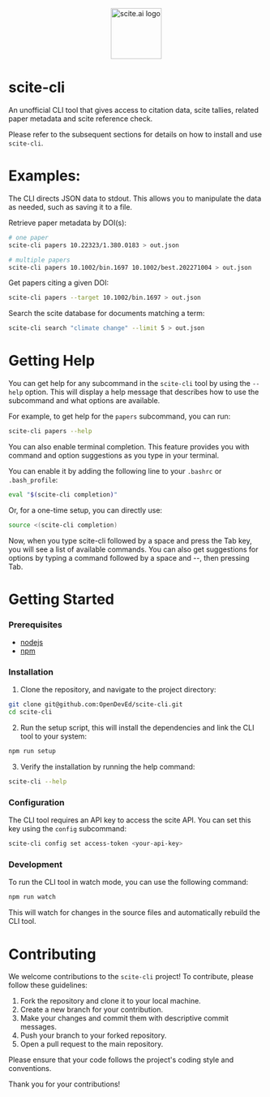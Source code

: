 <p align="center">
  <img title="scite.ai logo" src="https://github.com/OpenDevEd/scite-cli/assets/41545690/4de7595a-8456-463f-919d-6edca3867e0b" height="100px">
</p>

# scite-cli

An unofficial CLI tool that gives access to citation data, scite tallies, related paper metadata and scite reference check.

Please refer to the subsequent sections for details on how to install and use `scite-cli`.

# Examples:

The CLI directs JSON data to stdout. This allows you to manipulate the data as needed, such as saving it to a file.

Retrieve paper metadata by DOI(s):

```bash
# one paper
scite-cli papers 10.22323/1.380.0183 > out.json

# multiple papers
scite-cli papers 10.1002/bin.1697 10.1002/best.202271004 > out.json
```

Get papers citing a given DOI:

```bash
scite-cli papers --target 10.1002/bin.1697 > out.json
```

Search the scite database for documents matching a term:

```bash
scite-cli search "climate change" --limit 5 > out.json
```

# Getting Help

You can get help for any subcommand in the `scite-cli` tool by using the `--help` option.
This will display a help message that describes how to use the subcommand and what options are available.

For example, to get help for the `papers` subcommand, you can run:

```bash
scite-cli papers --help
```

You can also enable terminal completion. This feature provides you with command and option suggestions as you type in your terminal.

You can enable it by adding the following line to your `.bashrc` or `.bash_profile`:

```bash
eval "$(scite-cli completion)"
```

Or, for a one-time setup, you can directly use:

```bash
source <(scite-cli completion)
```

Now, when you type scite-cli followed by a space and press the Tab key, you will see a list of available commands. You can also get suggestions for options by typing a command followed by a space and --, then pressing Tab.

# Getting Started

### Prerequisites

- [nodejs](https://nodejs.org)
- [npm](https://www.npmjs.com/)

### Installation

1) Clone the repository, and navigate to the project directory:

```bash
git clone git@github.com:OpenDevEd/scite-cli.git
cd scite-cli
```

2) Run the setup script, this will install the dependencies and link the CLI tool to your system:

```bash
npm run setup
```

3) Verify the installation by running the help command:

```bash
scite-cli --help
```

### Configuration

The CLI tool requires an API key to access the scite API. You can set this key using the `config` subcommand:

```bash
scite-cli config set access-token <your-api-key>
```

### Development

To run the CLI tool in watch mode, you can use the following command:

```bash
npm run watch
```

This will watch for changes in the source files and automatically rebuild the CLI tool.

# Contributing

We welcome contributions to the `scite-cli` project! To contribute, please follow these guidelines:

1. Fork the repository and clone it to your local machine.
2. Create a new branch for your contribution.
3. Make your changes and commit them with descriptive commit messages.
4. Push your branch to your forked repository.
5. Open a pull request to the main repository.

Please ensure that your code follows the project's coding style and conventions.

Thank you for your contributions!
